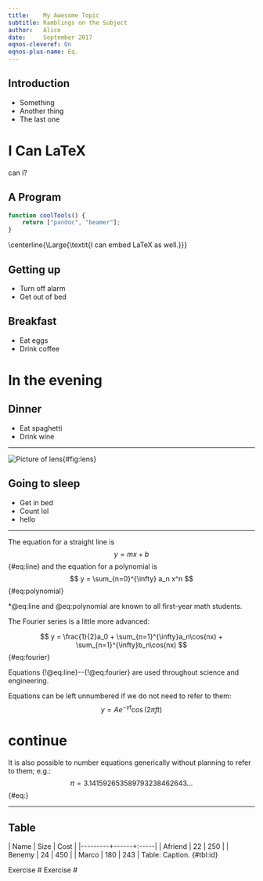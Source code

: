 ```yaml
---
title:    My Awesome Topic
subtitle: Ramblings on the Subject
author:   Alice
date:     September 2017
eqnos-cleveref: On
eqnos-plus-name: Eq.
---
```


## Introduction

- Something
- Another thing
- The last one

# I Can LaTeX
can i?
## A Program

``` javascript
function coolTools() {
    return ["pandoc", "beamer"];
}
```

\centerline{\Large{\textit{I can embed LaTeX as well.}}}
## Getting up

- Turn off alarm
- Get out of bed

## Breakfast

- Eat eggs
- Drink coffee

# In the evening

## Dinner

- Eat spaghetti
- Drink wine

------------------

![Picture of lens](pexels_photo.jpeg){#fig:lens}

## Going to sleep

- Get in bed
- Count lol
- hello


<!-- ---------- -->
<!-- ``` javascript -->
<!-- clear; close all; clc; -->
<!-- fprintf('Hello world\n'); -->
<!-- a = 10; -->
<!-- b = 20; -->
<!-- c = a + b; -->
<!-- d = a.*b; -->
<!-- x = linspace(0,10,100); -->
<!-- y = sin(x); -->
<!-- plot(x,y,'linewidth',3); -->
<!-- ``` -->

----------

The equation for a straight line is
$$ y = mx + b $$ {#eq:line}
and the equation for a  polynomial is
$$ y = \sum_{n=0}^{\infty} a_n x^n $$ {#eq:polynomial}

*@eq:line and @eq:polynomial are known to all first-year math students.

The Fourier series is a little more advanced:

$$ y = \frac{1}{2}a_0 + \sum_{n=1}^{\infty}a_n\cos(nx)
                      + \sum_{n=1}^{\infty}b_n\cos(nx)
$$ {#eq:fourier}

Equations {!@eq:line}--{!@eq:fourier} are used throughout science and engineering.

Equations can be left unnumbered if we do not need to refer to them:
$$ y = A e^{-\gamma t}\cos(2\pi f t) $$

# continue
It is also possible to number equations generically without planning to refer to them; e.g.:
$$ \pi = 3.141592653589793238462643\dots $$ {#eq:}

----------

## Table
| Name    | Size | Cost |
|---------+------+:-----|
| Afriend | 22   | 250  |
| Benemy  | 24   | 450  |
| Marco   | 180  | 243  |
Table: Caption. {#tbl:id}

Exercise #
Exercise #